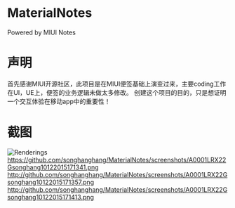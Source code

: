 # MaterialNotes
Powered by MIUI Notes

# 声明
首先感谢MIUI开源社区，此项目是在MIUI便签基础上演变过来，主要coding工作在UI，UE上，便签的业务逻辑未做太多修改。
创建这个项目的目的，只是想证明一个交互体验在移动app中的重要性！
# 截图
![Renderings](https://raw.github.com/songhanghang/MaterialNotes/master/screenshots/A0001LRX22Gsonghang10122015171341.png)
https://github.com/songhanghang/MaterialNotes/screenshots/A0001LRX22Gsonghang10122015171341.png
http://github.com/songhanghang/MaterialNotes/screenshots/A0001LRX22Gsonghang10122015171357.png
http://github.com/songhanghang/MaterialNotes/screenshots/A0001LRX22Gsonghang10122015171413.png
